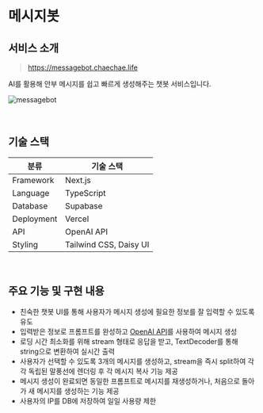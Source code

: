 # 메시지봇

## 서비스 소개

> <https://messagebot.chaechae.life>

AI를 활용해 안부 메시지를 쉽고 빠르게 생성해주는 챗봇 서비스입니다.

![messagebot](https://github.com/kec0130/messagebot/assets/77032760/06713039-3adc-4b5b-8157-2714eb80ae4f)

<br />

## 기술 스택

| 분류       | 기술 스택              |
| ---------- | ---------------------- |
| Framework  | Next.js                |
| Language   | TypeScript             |
| Database   | Supabase               |
| Deployment | Vercel                 |
| API        | OpenAI API             |
| Styling    | Tailwind CSS, Daisy UI |

<br />

## 주요 기능 및 구현 내용

- 친숙한 챗봇 UI를 통해 사용자가 메시지 생성에 필요한 정보를 잘 입력할 수 있도록 유도
- 입력받은 정보로 프롬프트를 완성하고 [OpenAI API](https://platform.openai.com/docs/api-reference)를 사용하여 메시지 생성
- 로딩 시간 최소화를 위해 stream 형태로 응답을 받고, TextDecoder를 통해 string으로 변환하여 실시간 출력
- 사용자가 선택할 수 있도록 3개의 메시지를 생성하고, stream을 즉시 split하여 각각 독립된 말풍선에 렌더링 후 각 메시지 복사 기능 제공
- 메시지 생성이 완료되면 동일한 프롬프트로 메시지를 재생성하거나, 처음으로 돌아가 새 메시지를 생성하는 기능 제공
- 사용자의 IP를 DB에 저장하여 일일 사용량 제한
